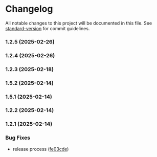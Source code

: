# Changelog

All notable changes to this project will be documented in this file. See [standard-version](https://github.com/conventional-changelog/standard-version) for commit guidelines.

### 1.2.5 (2025-02-26)

### 1.2.4 (2025-02-26)

### 1.2.3 (2025-02-18)

### 1.5.2 (2025-02-14)

### 1.5.1 (2025-02-14)

### 1.2.2 (2025-02-14)

### 1.2.1 (2025-02-14)


### Bug Fixes

* release process ([fe03cde](https://github.com/magnus188/amrop-extension/commit/fe03cde2dc0f369b0456a6cda481ec19bee5434e))
